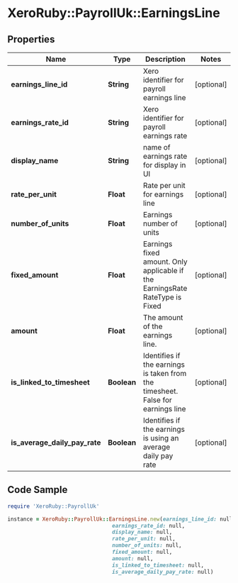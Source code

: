 # XeroRuby::PayrollUk::EarningsLine

## Properties

Name | Type | Description | Notes
------------ | ------------- | ------------- | -------------
**earnings_line_id** | **String** | Xero identifier for payroll earnings line | [optional] 
**earnings_rate_id** | **String** | Xero identifier for payroll earnings rate | [optional] 
**display_name** | **String** | name of earnings rate for display in UI | [optional] 
**rate_per_unit** | **Float** | Rate per unit for earnings line | [optional] 
**number_of_units** | **Float** | Earnings number of units | [optional] 
**fixed_amount** | **Float** | Earnings fixed amount. Only applicable if the EarningsRate RateType is Fixed | [optional] 
**amount** | **Float** | The amount of the earnings line. | [optional] 
**is_linked_to_timesheet** | **Boolean** | Identifies if the earnings is taken from the timesheet. False for earnings line | [optional] 
**is_average_daily_pay_rate** | **Boolean** | Identifies if the earnings is using an average daily pay rate | [optional] 

## Code Sample

```ruby
require 'XeroRuby::PayrollUk'

instance = XeroRuby::PayrollUk::EarningsLine.new(earnings_line_id: null,
                                 earnings_rate_id: null,
                                 display_name: null,
                                 rate_per_unit: null,
                                 number_of_units: null,
                                 fixed_amount: null,
                                 amount: null,
                                 is_linked_to_timesheet: null,
                                 is_average_daily_pay_rate: null)
```


